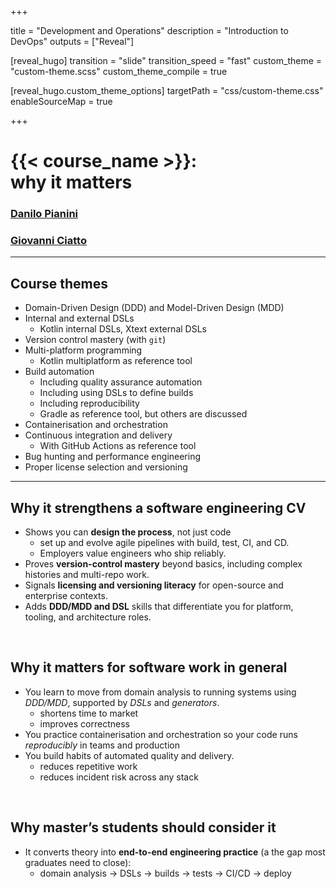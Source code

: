 +++

title = "Development and Operations"
description = "Introduction to DevOps"
outputs = ["Reveal"]

[reveal_hugo]
transition = "slide"
transition_speed = "fast"
custom_theme = "custom-theme.scss"
custom_theme_compile = true

[reveal_hugo.custom_theme_options]
targetPath = "css/custom-theme.css"
enableSourceMap = true

+++

# {{< course_name >}}:<br> why it matters

### [Danilo Pianini](mailto:danilo.pianini@unibo.it)
### [Giovanni Ciatto](mailto:giovanni.ciatto@unibo.it)


---

## Course themes

* Domain-Driven Design (DDD) and Model-Driven Design (MDD)
* Internal and external DSLs
    * Kotlin internal DSLs, Xtext external DSLs
* Version control mastery (with `git`)
* Multi-platform programming
    * Kotlin multiplatform as reference tool
* Build automation
    * Including quality assurance automation
    * Including using DSLs to define builds
    * Including reproducibility
    * Gradle as reference tool, but others are discussed
* Containerisation and orchestration
* Continuous integration and delivery
    * With GitHub Actions as reference tool
* Bug hunting and performance engineering
* Proper license selection and versioning

---

## Why it strengthens a software engineering CV

* Shows you can **design the process**, not just code
    * set up and evolve agile pipelines with build, test, CI, and CD.
    * Employers value engineers who ship reliably.
* Proves **version-control mastery** beyond basics, including complex histories and multi-repo work.
* Signals **licensing and versioning literacy** for open-source and enterprise contexts.
* Adds **DDD/MDD and DSL** skills that differentiate you for platform, tooling, and architecture roles.

<br>

## Why it matters for software work in general

* You learn to move from domain analysis to running systems using *DDD/MDD*, supported by *DSLs* and *generators*.
    * shortens time to market
    * improves correctness
* You practice containerisation and orchestration so your code runs *reproducibly* in teams and production
* You build habits of automated quality and delivery.
    * reduces repetitive work
    * reduces incident risk across any stack

<br>

## Why master’s students should consider it

* It converts theory into **end-to-end engineering practice** (a the gap most graduates need to close):
    * domain analysis → DSLs → builds → tests → CI/CD → deploy
